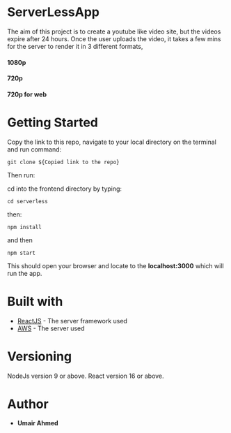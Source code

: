 # ServerLessApp

The aim of this project is to create a youtube like video site, but the videos expire after 24 hours. Once the user uploads the video, it takes a few mins for the server to render it in 3 different formats,

#### 1080p

#### 720p

#### 720p for web

# Getting Started

Copy the link to this repo, navigate to your local directory on the terminal and run command:

```
git clone ${Copied link to the repo}
```

Then run:

cd into the frontend directory by typing:

```
cd serverless
```

then:

```
npm install
```

and then

```
npm start
```

This should open your browser and locate to the **localhost:3000** which will run the app.

# Built with

* [ReactJS](https://reactjs.org/) - The server framework used
* [AWS](www.aws.com) - The server used

# Versioning

NodeJs version 9 or above.
React version 16 or above.

# Author

* **Umair Ahmed**
